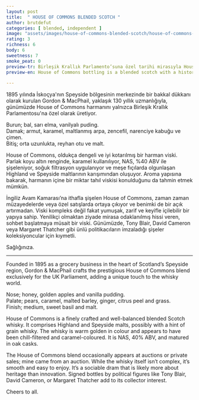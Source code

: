```yaml
---
layout: post
title:  " HOUSE OF COMMONS BLENDED SCOTCH "
author: brutdefut
categories: [ blended, independent ]
image: "assets/images/house-of-commons-blended-scotch/house-of-commons-blended-scotch.JPG"
rating: 3
richness: 6
body: 6
sweetness: 7
smoke_peat: 0
preview-tr: Birleşik Krallık Parlamento’suna özel tarihi mirasıyla House of Commons Blended Scotch.                          
preview-en: House of Commons bottling is a blended scotch with a historic UK Parliament legacy.    
                 
---
```



1895 yılında İskoçya'nın Speyside bölgesinin merkezinde bir bakkal dükkanı olarak kurulan Gordon & MacPhail, yaklaşık 130 yıllık uzmanlığıyla, günümüzde House of Commons harmanını yalnızca Birleşik Krallık Parlamentosu'na özel olarak üretiyor.  

Burun; bal, sarı elma, vanilyalı puding.  
Damak; armut, karamel, maltlanmış arpa, zencefil, narenciye kabuğu ve çimen.  
Bitiş; orta uzunlukta, reyhan otu ve malt.   

House of Commons, oldukça dengeli ve iyi kotarılmış bir harman viski. Parlak koyu altın renginde, karamel kullanılıyor, NAS, %40 ABV ile şişeleniyor, soğuk filtrasyon uygulanıyor ve meşe fıçılarda olgunlaşan Highland ve Speyside maltlarının karışımından oluşuyor. Aroma yapısına bakarak, harmanın içine bir miktar tahıl viskisi konulduğunu da tahmin etmek mümkün.  

İngiliz Avam Kamarası’na ithafla şişelen House of Commons, zaman zaman müzayedelerde veya özel satışlarda ortaya çıkıyor ve benimki de bir açık artırmadan. Viski kompleks değil fakat yumuşak, zarif ve keyifle içilebilir bir yapıya sahip. Yenilikçi olmaktan ziyade mirasa odaklanılmış hissi veren, sohbet başlatmaya müsait bir viski. Günümüzde, Tony Blair, David Cameron veya Margaret Thatcher gibi ünlü politikacıların imzaladığı şişeler koleksiyoncular için kıymetli.  

Sağlığınıza.    
   
-----------------------------------------------

<p id="english"></p>

Founded in 1895 as a grocery business in the heart of Scotland’s Speyside region, Gordon & MacPhail crafts the prestigious House of Commons blend exclusively for the UK Parliament, adding a unique touch to the whisky world.   

Nose; honey, golden apples and vanilla pudding.  
Palate; pears, caramel, malted barley, ginger, citrus peel and grass.  
Finish; medium, sweet basil and malt.  

House of Commons is a finely crafted and well-balanced blended Scotch whisky. It comprises Highland and Speyside malts, possibly with a hint of grain whisky. The whisky is warm golden in colour and appears to have been chill-filtered and caramel-coloured. It is NAS, 40% ABV, and matured in oak casks. 

The House of Commons blend occasionally appears at auctions or private sales; mine came from an auction. While the whisky itself isn’t complex, it’s smooth and easy to enjoy. It’s a sociable dram that is likely more about heritage than innovation. Signed bottles by political figures like Tony Blair, David Cameron, or Margaret Thatcher add to its collector interest.  

Cheers to all.      

  
